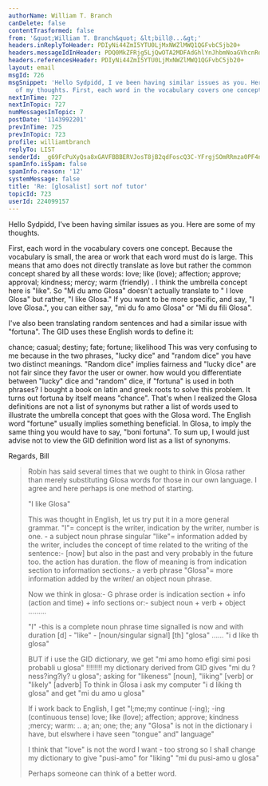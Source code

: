 ```yaml
---
authorName: William T. Branch
canDelete: false
contentTrasformed: false
from: '&quot;William T. Branch&quot; &lt;bill@...&gt;'
headers.inReplyToHeader: PDIyNi44ZmI5YTU0LjMxNWZlMWQ1QGFvbC5jb20+
headers.messageIdInHeader: PDQ0MkZFRjg5LjQwOTA2MDFAdGhlYnJhbmNoaGVhcnRoLm5ldD4=
headers.referencesHeader: PDIyNi44ZmI5YTU0LjMxNWZlMWQ1QGFvbC5jb20+
layout: email
msgId: 726
msgSnippet: 'Hello Sydpidd, I ve been having similar issues as you. Here are some
  of my thoughts. First, each word in the vocabulary covers one concept. Because the '
nextInTime: 727
nextInTopic: 727
numMessagesInTopic: 7
postDate: '1143992201'
prevInTime: 725
prevInTopic: 723
profile: williamtbranch
replyTo: LIST
senderId: _g69FcPuXyQsa8xGAVFBBBERVJosT8jB2qdFoscQ3C-YFrgjSOmRRmza0PF4nSOY353Cdc_8ghCDt-dZQODbUWU3kQrB2pTNS_pF5QSpLYNJPYusbA
spamInfo.isSpam: false
spamInfo.reason: '12'
systemMessage: false
title: 'Re: [glosalist] sort nof tutor'
topicId: 723
userId: 224099157
---
```


Hello Sydpidd,
I've been having similar issues as you. Here are some of my thoughts.

First, each word in the vocabulary covers one concept. Because the 
vocabulary is small, the area or work that each word must do is large. 
This means that amo does not directly translate as love but rather the 
common concept shared by all these words: love; like (love); affection; 
approve; approval; kindness; mercy; warm (friendly) . I think the 
umbrella concept here is "like". So "Mi du amo Glosa" doesn't actually 
translate to " I love Glosa" but rather, "I like Glosa." If you want to 
be more specific, and say, "I love Glosa.", you can either say, "mi du 
fo amo Glosa" or "Mi du fili Glosa".

I've also been translating random sentences and had a similar issue with 
"fortuna". The GID uses these English words to define it:

chance; casual; destiny; fate; fortune; likelihood
This was very confusing to me because in the two phrases, "lucky dice" 
and "random dice" you have two distinct meanings. "Random dice" implies 
fairness and "lucky dice" are not fair since they favor the user or 
owner. how would you differentiate between "lucky" dice and "random" 
dice, if "fortuna" is used in both phrases? I bought a book on latin and 
greek roots to solve this problem. It turns out fortuna by itself means 
"chance". That's when I realized the Glosa definitions are not a list of 
synonyms but rather a list of words used to illustrate the umbrella 
concept that goes with the Glosa word. The English word "fortune" 
usually implies something beneficial. In Glosa, to imply the same thing 
you would have to say, "boni fortuna". To sum up, I would just advise 
not to view the GID definition word list as a list of synonyms.

Regards,
Bill

>  Robin has said several times that we ought to think in Glosa rather
>  than merely substituting Glosa words for those in our own language.
>  I agree and here perhaps is one method of starting.
>
>  "I like Glosa"
>
>  This was thought in English, let us try put it in a more general
>  grammar. "I"= concept is the writer, indication by the writer, number
>  is one. - a subject noun phrase singular "like"= information added
>  by the writer, includes the concept of time related to the writing
>  of the sentence:- [now] but also in the past and very probably in
>  the future too. the action has duration. the flow of meaning is
>  from indication section to information sections.- a verb phrase
>  "Glosa"= more information added by the writer/ an object noun
>  phrase.
>
>  Now we think in glosa:- G phrase order is indication section + info
>  (action and time) + info sections or:- subject noun + verb + object
>  .........
>
>  "I" -this is a complete noun phrase time signalled is now and with
>  duration [d] - "like" - [noun/singular signal] [th] "glosa" ...... "i
>  d like th glosa"
>
>  BUT if i use the GID dictionary, we get "mi amo homo efigi simi posi
>  probabli u glosa" !!!!!!!! my dictionary derived from GID gives
>  "mi du ?ness?ing?ly? u glosa"; asking for "likeness" [noun],
>  "liking" [verb] or "likely" [adverb] To think in Glosa i ask my
>  computer "i d liking th glosa" and get "mi du amo u glosa"
>
>  If i work back to English, I get "I;me;my continue (-ing); -ing
>  (continuous tense) love; like (love); affection; approve;
>  kindness ;mercy; warm: .. a; an; one; the; any "Glosa" is not
>  in the dictionary i have, but elswhere i have seen "tongue" and"
>  language"
>
>  I think that "love" is not the word I want - too strong so I shall
>  change my dictionary to give "pusi-amo" for "liking" "mi du pusi-amo
>  u glosa"
>
>  Perhaps someone can think of a better word.
>


